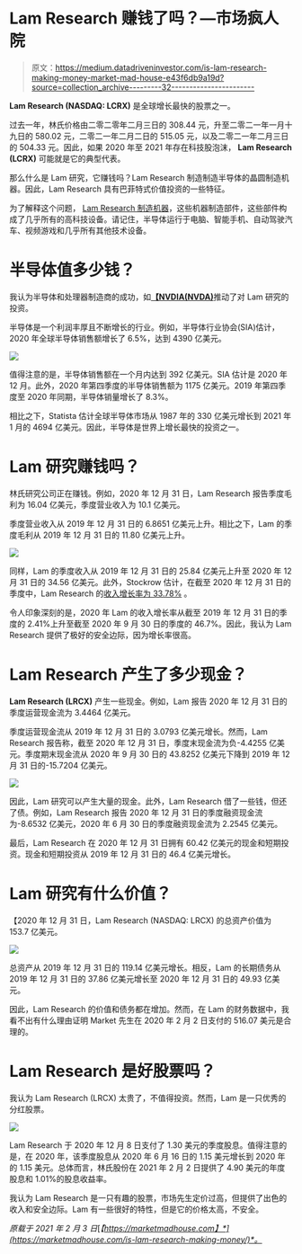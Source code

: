 # Lam Research 赚钱了吗？—市场疯人院

> 原文：<https://medium.datadriveninvestor.com/is-lam-research-making-money-market-mad-house-e43f6db9a19d?source=collection_archive---------32----------------------->

**Lam Research (NASDAQ: LCRX)** 是全球增长最快的股票之一。

过去一年，林氏价格由二零二零年二月三日的 308.44 元，升至二零二一年一月十九日的 580.02 元，二零二一年二月二日的 515.05 元，以及二零二一年二月三日的 504.33 元。因此，如果 2020 年至 2021 年存在科技股泡沫， **Lam Research (LCRX)** 可能就是它的典型代表。

那么什么是 Lam 研究，它赚钱吗？Lam Research 制造制造半导体的晶圆制造机器。因此，Lam Research 具有巴菲特式价值投资的一些特征。

为了解释这个问题， [Lam Research 制造机器](https://www.lamresearch.com/products/products-overview/)，这些机器制造部件，这些部件构成了几乎所有的高科技设备。请记住，半导体运行于电脑、智能手机、自动驾驶汽车、视频游戏和几乎所有其他技术设备。

# 半导体值多少钱？

我认为半导体和处理器制造商的成功，如[**【NVDIA(NVDA)**](https://marketmadhouse.com/why-is-nvidia-nvda-surging/)推动了对 Lam 研究的投资。

半导体是一个利润丰厚且不断增长的行业。例如，半导体行业协会(SIA)估计，2020 年全球半导体销售额增长了 6.5%，达到 4390 亿美元。

![](img/90cc3330e75d6d86dc8d4f94656ae5e8.png)

值得注意的是，半导体销售额在一个月内达到 392 亿美元。SIA 估计是 2020 年 12 月。此外，2020 年第四季度的半导体销售额为 1175 亿美元。2019 年第四季度至 2020 年同期，半导体销量增长了 8.3%。

相比之下，Statista 估计全球半导体市场从 1987 年的 330 亿美元增长到 2021 年 1 月的 4694 亿美元。因此，半导体是世界上增长最快的投资之一。

# Lam 研究赚钱吗？

林氏研究公司正在赚钱。例如，2020 年 12 月 31 日，Lam Research 报告季度毛利为 16.04 亿美元，季度营业收入为 10.1 亿美元。

季度营业收入从 2019 年 12 月 31 日的 6.8651 亿美元上升。相比之下，Lam 的季度毛利从 2019 年 12 月 31 日的 11.80 亿美元上升。

![](img/68f93682491a1ac5eb6632c789c34fb2.png)

同样，Lam 的季度收入从 2019 年 12 月 31 日的 25.84 亿美元上升至 2020 年 12 月 31 日的 34.56 亿美元。此外，Stockrow 估计，在截至 2020 年 12 月 31 日的季度中，Lam Research 的[收入增长率为 33.78%](https://stockrow.com/LRCX/financials/income/quarterly) 。

令人印象深刻的是，2020 年 Lam 的收入增长率从截至 2019 年 12 月 31 日的季度的 2.41%上升至截至 2020 年 9 月 30 日的季度的 46.7%。因此，我认为 Lam Research 提供了极好的安全边际，因为增长率很高。

# Lam Research 产生了多少现金？

**Lam Research (LRCX)** 产生一些现金。例如，Lam 报告 2020 年 12 月 31 日的季度运营现金流为 3.4464 亿美元。

季度运营现金流从 2019 年 12 月 31 日的 3.0793 亿美元增长。然而，Lam Research 报告称，截至 2020 年 12 月 31 日，季度末现金流为负-4.4255 亿美元。季度期末现金流从 2020 年 9 月 30 日的 43.8252 亿美元下降到 2019 年 12 月 31 日的-15.7204 亿美元。

![](img/c4010b4fc5a45207b1710351cc264843.png)

因此，Lam 研究可以产生大量的现金。此外，Lam Research 借了一些钱，但还了债。例如，Lam Research 报告 2020 年 12 月 31 日的季度融资现金流为-8.6532 亿美元，2020 年 6 月 30 日的季度融资现金流为 2.2545 亿美元。

最后，Lam Research 在 2020 年 12 月 31 日拥有 60.42 亿美元的现金和短期投资。现金和短期投资从 2019 年 12 月 31 日的 46.4 亿美元增长。

# Lam 研究有什么价值？

【2020 年 12 月 31 日，Lam Research (NASDAQ: LRCX) 的总资产价值为 153.7 亿美元。

![](img/3a76f2e5d3a10d698e9973522aa27608.png)

总资产从 2019 年 12 月 31 日的 119.14 亿美元增长。相反，Lam 的长期债务从 2019 年 12 月 31 日的 37.86 亿美元增长至 2020 年 12 月 31 日的 49.93 亿美元。

因此，Lam Research 的价值和债务都在增加。然而，在 Lam 的财务数据中，我看不出有什么理由证明 Market 先生在 2020 年 2 月 2 日支付的 516.07 美元是合理的。

# Lam Research 是好股票吗？

我认为 Lam Research (LRCX) 太贵了，不值得投资。然而，Lam 是一只优秀的分红股票。

![](img/3b20c5d323e1ac53fb258489dde2502e.png)

Lam Research 于 2020 年 12 月 8 日支付了 1.30 美元的季度股息。值得注意的是，在 2020 年，该季度股息从 2020 年 6 月 16 日的 1.15 美元增长到 2020 年的 1.15 美元。总体而言，林氏股份在 2021 年 2 月 2 日提供了 4.90 美元的年度股息和 1.01%的股息收益率。

我认为 Lam Research 是一只有趣的股票，市场先生定价过高，但提供了出色的收入和安全边际。Lam 有一些很好的特性，但是它的价格太高，不安全。

*原载于 2021 年 2 月 3 日*[*【https://marketmadhouse.com】*](https://marketmadhouse.com/is-lam-research-making-money/)*。*